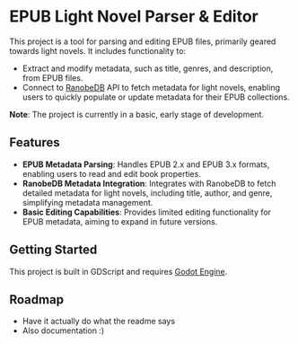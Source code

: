 # EPUB Light Novel Parser & Editor

This project is a tool for parsing and editing EPUB files, primarily geared towards light novels. It includes functionality to:

- Extract and modify metadata, such as title, genres, and description, from EPUB files.
- Connect to [RanobeDB](https://ranobedb.org/) API to fetch metadata for light novels, enabling users to quickly populate or update metadata for their EPUB collections.

**Note**: The project is currently in a basic, early stage of development.

## Features

- **EPUB Metadata Parsing**: Handles EPUB 2.x and EPUB 3.x formats, enabling users to read and edit book properties.
- **RanobeDB Metadata Integration**: Integrates with RanobeDB to fetch detailed metadata for light novels, including title, author, and genre, simplifying metadata management.
- **Basic Editing Capabilities**: Provides limited editing functionality for EPUB metadata, aiming to expand in future versions.

## Getting Started

This project is built in GDScript and requires [Godot Engine](https://godotengine.org/).


## Roadmap

- Have it actually do what the readme says
- Also documentation :)
